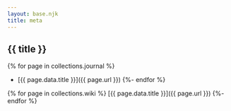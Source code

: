 ```yaml
---
layout: base.njk
title: meta
---
```

## {{ title }}

{% for page in collections.journal %}
- [{{ page.data.title }}]({{ page.url }})
{%- endfor %}

{% for page in collections.wiki %}
  [{{ page.data.title }}]({{ page.url }})
{%- endfor %}